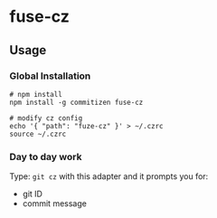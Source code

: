 # fuse-cz

## Usage

### Global Installation

```
# npm install
npm install -g commitizen fuse-cz

# modify cz config
echo '{ "path": "fuze-cz" }' > ~/.czrc
source ~/.czrc
```

### Day to day work

Type: `git cz` with this adapter and it prompts you for:

- git ID
- commit message
